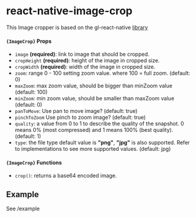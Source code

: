 # react-native-image-crop

This Image cropper is based on the gl-react-native [library](https://github.com/ProjectSeptemberInc/gl-react-native)


#### `{ImageCrop}` Props

- `image` **(required)**: link to image that should be cropped.
- `cropHeight` **(required)**: height of the image in cropped size.
- `cropWidth` **(required)**: width of the image in cropped size.
- `zoom`: range 0 - 100 setting zoom value. where 100 = full zoom. (default: 0)
- `maxZoom`: max zoom value, should be bigger than minZoom value (default: 100)
- `minZoom`: min zoom value, should be smaller than maxZoom value (default: 0) 
- `panToMove`: Use pan to move image? (default: true)
- `pinchToZoom` Use pinch to zoom image? (default: true)
- `quality`: a value from 0 to 1 to describe the quality of the snapshot. 0 means 0% (most compressed) and 1 means 100% (best quality). (default: 1)
- `type`: the file type default value is **"png"**, **"jpg"** is also supported. Refer to implementations to see more supported values. (default: jpg)

#### `{ImageCrop}` Functions
- `crop()`: returns a base64 encoded image.


## Example
See /example 
